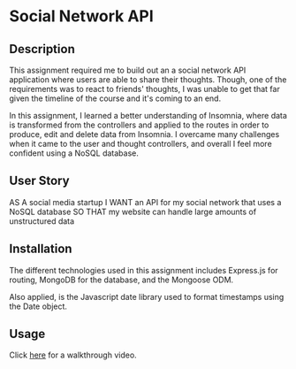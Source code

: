 # Social Network API

## Description 

This assignment required me to build out an a social network API application where users are able to share their thoughts. Though, one of the requirements was to react to friends' thoughts, I was unable to get that far given the timeline of the course and it's coming to an end. 

In this assignment, I learned a better understanding of Insomnia, where data is transformed from the controllers and applied to the routes in order to produce, edit and delete data from Insomnia. I overcame many challenges when it came to the user and thought controllers, and overall I feel more confident using a NoSQL database.

## User Story
AS A social media startup
I WANT an API for my social network that uses a NoSQL database
SO THAT my website can handle large amounts of unstructured data

## Installation

The different technologies used in this assignment includes Express.js for routing, MongoDB for the database, and the Mongoose ODM. 

Also applied, is the Javascript date library used to format timestamps using the Date object.

## Usage

Click [here](https://drive.google.com/file/d/15s-hJIg3UHEBWZdUjQeSCV6wCYQOoH4S/view) for a walkthrough video.
